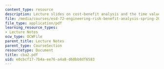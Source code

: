 ```yaml
---
content_type: resource
description: Lecture slides on cost-benefit analysis and the time value of money.
file: /media/courses/esd-72-engineering-risk-benefit-analysis-spring-2007/e0cbcf177b4aee76a4a8d60bb8df6583_cba2.pdf
file_type: application/pdf
learning_resource_types:
- Lecture Notes
ocw_type: OCWFile
parent_title: Lecture Notes
parent_type: CourseSection
resourcetype: Document
title: cba2.pdf
uid: e0cbcf17-7b4a-ee76-a4a8-d60bb8df6583
---
```

